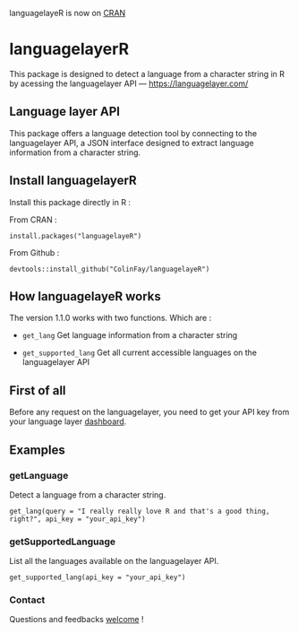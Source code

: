 languagelayeR is now on [CRAN](https://CRAN.R-project.org/package=languagelayeR)

# languagelayerR

This package is designed to detect a language from a character string in R by acessing the languagelayer API — https://languagelayer.com/

## Language layer API 

This package offers a language detection tool by connecting to the languagelayer API, a JSON interface designed to extract language information from a character string. 

## Install languagelayerR

Install this package directly in R : 

From CRAN : 

```{r}
install.packages("languagelayeR")
```

From Github :

```{r}
devtools::install_github("ColinFay/languagelayeR")
```

## How languagelayeR works

The version 1.1.0 works with two functions. Which are :  

* `get_lang` Get language information from a character string

* `get_supported_lang` Get all current accessible languages on the languagelayer API


## First of all

Before any request on the languagelayer, you need to get your API key from your language layer [dashboard](https://languagelayer.com/dashboard).

## Examples 

### getLanguage 

Detect a language from a character string. 

```{r}
get_lang(query = "I really really love R and that's a good thing, right?", api_key = "your_api_key")
```

### getSupportedLanguage 

List all the languages available on the languagelayer API. 

```{r}
get_supported_lang(api_key = "your_api_key")
```

### Contact

Questions and feedbacks [welcome](mailto:contact@colinfay.me) !
